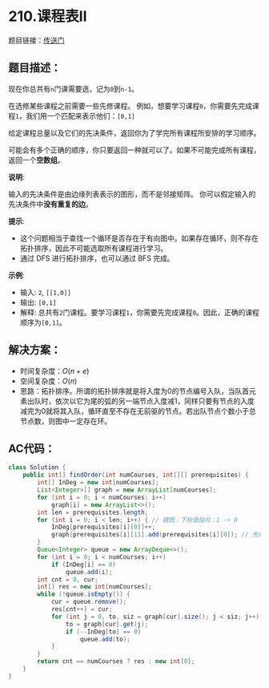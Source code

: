 # 210.课程表II
题目链接：[传送门](https://leetcode-cn.com/problems/course-schedule-ii/)

## 题目描述：
现在你总共有`n`门课需要选，记为`0`到`n-1`。

在选修某些课程之前需要一些先修课程。 例如，想要学习课程`0`，你需要先完成课程`1`，我们用一个匹配来表示他们：`[0,1]`

给定课程总量以及它们的先决条件，返回你为了学完所有课程所安排的学习顺序。

可能会有多个正确的顺序，你只要返回一种就可以了。如果不可能完成所有课程，返回一个**空数组**。

**说明**:

输入的先决条件是由边缘列表表示的图形，而不是邻接矩阵。
你可以假定输入的先决条件中**没有重复的边**。

**提示**:

- 这个问题相当于查找一个循环是否存在于有向图中。如果存在循环，则不存在拓扑排序，因此不可能选取所有课程进行学习。
- 通过 DFS 进行拓扑排序，也可以通过 BFS 完成。

**示例**:

- 输入: `2`, `[[1,0]]`
- 输出: `[0,1]`
- 解释: 总共有`2`门课程。要学习课程`1`，你需要先完成课程`0`。因此，正确的课程顺序为`[0,1]`。

## 解决方案：
- 时间复杂度：$O(n+e)$
- 空间复杂度：$O(n)$
- 思路：拓扑排序。所谓的拓扑排序就是将入度为0的节点编号入队，当队首元素出队时，依次以它为尾的弧的另一端节点入度减1，同样只要有节点的入度减完为0就将其入队，循环直至不存在无前驱的节点。若出队节点个数小于总节点数，则图中一定存在环。

## AC代码：
```java
class Solution {
	public int[] findOrder(int numCourses, int[][] prerequisites) {
		int[] InDeg = new int[numCourses];
		List<Integer>[] graph = new ArrayList[numCourses];
		for (int i = 0; i < numCourses; i++)
			graph[i] = new ArrayList<>();
		int len = prerequisites.length;
		for (int i = 0; i < len; i++) { // 建图：下标值指向：1 -> 0
			InDeg[prerequisites[i][0]]++;
			graph[prerequisites[i][1]].add(prerequisites[i][0]); // 先修课程指向后修课程
		}
		Queue<Integer> queue = new ArrayDeque<>();
		for (int i = 0; i < numCourses; i++)
			if (InDeg[i] == 0)
				queue.add(i);
		int cnt = 0, cur;
		int[] res = new int[numCourses];
		while (!queue.isEmpty()) {
			cur = queue.remove();
			res[cnt++] = cur;
			for (int j = 0, to, siz = graph[cur].size(); j < siz; j++) {
				to = graph[cur].get(j);
				if (--InDeg[to] == 0)
					queue.add(to);
			}
		}
		return cnt == numCourses ? res : new int[0];
	}
}
```
